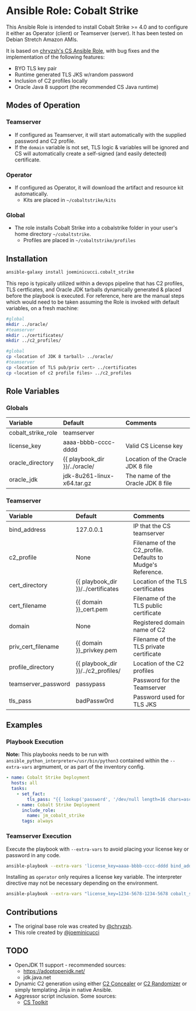 # Ansible Role: Cobalt Strike
This Ansible Role is intended to install Cobalt Strike >= 4.0 and to configure it either as Operator (client) or Teamserver (server). It has been tested on Debian Stretch Amazon AMIs.

It is based on [chryzsh's CS Ansible Role](https://github.com/chryzsh/ansible-role-cobalt-strike), with bug fixes and the implementation of the following features:
- BYO TLS key pair
- Runtime generated TLS JKS w/random password 
- Inclusion of C2 profiles locally
- Oracle Java 8 support (the recommended CS Java runtime)

## Modes of Operation

### Teamserver
- If configured as Teamserver, it will start automatically with the supplied password and C2 profile.
 - If the `domain` variable is not set, TLS logic & variables will be ignored and CS will automatically create a self-signed (and easily detected) certificate.

### Operator
- If configured as Operator, it will download the artifact and resource kit automatically.
  - Kits are placed in `~/cobaltstrike/kits`

### Global
- The role installs Cobalt Strike into a cobalstrike folder in your user's home directory `~/cobaltstrike`. 
  - Profiles are placed in `~/cobaltstrike/profiles`

## Installation
```bash
ansible-galaxy install joeminicucci.cobalt_strike
```

This repo is typically utilized within a devops pipeline that has C2 profiles, TLS certficates, and Oracle JDK tarballs dynamically generated & placed before the playbook is executed. For reference, here are the manual steps which would need to be taken  assuming the Role is invoked with default variables, on a fresh machine:

```bash
#global
mkdir ../oracle/
#teamserver
mkdir ../certificates/
mkdir ../c2_profiles/

#global
cp <location of JDK 8 tarball> ../oracle/
#teamserver
cp <location of TLS pub/priv cert> ../certificates
cp <location of c2 profile files> ../c2_profiles
```

## Role Variables

### Globals

| Variable                          | Default                 | Comments                                                                                                                                                                       |
| :-------------------------------- | :---------------------- | :------------------------------------------------------------------------------------------------------------------------------------------------------------------------------------ |
| cobalt_strike_role            | teamserver                   | 
| license_key            | aaaa-bbbb-cccc-dddd                   | Valid CS License key
| oracle_directory            | {{ playbook_dir }}/../oracle/                   |  Location of the Oracle JDK 8 file
| oracle_jdk            |  jdk-8u261-linux-x64.tar.gz                   |  The name of the Oracle JDK 8 file

### Teamserver
| Variable                          | Default                 | Comments                                                                                                                                                                       |
| :-------------------------------- | :---------------------- | :------------------------------------------------------------------------------------------------------------------------------------------------------------------------------------ |
| bind_address            | 127.0.0.1                   | IP that the CS teamserver  
| c2_profile            | None                   |  Filename of the C2_profile. Defaults to Mudge's Reference.
| cert_directory            | {{ playbook_dir }}/../certificates                   | Location of the TLS certificates 
| cert_filename            | {{ domain }}_cert.pem                   | Filename of the TLS public certificate
| domain            | None                   | Registered domain name of C2 
| priv_cert_filename            | {{ domain }}_privkey.pem                   | Filename of the TLS private certificate 
| profile_directory            | {{ playbook_dir }}/../c2_profiles/                   | Location of the C2 profiles 
| teamserver_password            | passypass                   | Password for the Teamserver
| tls_pass            | badPassw0rd                    | Password used for TLS JKS

## Examples
### Playbook Execution
**Note:** This playbooks needs to be run with `ansible_python_interpreter=/usr/bin/python3` contained within the `--extra-vars` argmument, or as part of the inventory config.

```yaml
- name: Cobalt Strike Deployment
  hosts: all
  tasks:
    - set_fact:
        tls_pass: "{{ lookup('password', '/dev/null length=16 chars=ascii_letters') }}"
    - name: Cobalt Strike Deployment
      include_role:
        name: jm_cobalt_strike
      tags: always
```

### Teamserver Execution

Execute the playbook with `--extra-vars` to avoid placing your license key or password in any code.

```bash
ansible-playbook --extra-vars 'license_key=aaaa-bbbb-cccc-dddd bind_address=1.1.1.1 teamserver_password=goodpass domain=megacorp.com c2_profile=jquery-3.3.1.profile' --user=admin --private-key=./data/ssh_keys/172.16.139.216 -i 172.16.139.216, ./cobalt_strike.yml

```

Installing as `operator` only requires a license key variable. The interpreter directive may not be necessary depending on the environment.

```bash
ansible-playbook --extra-vars "license_key=1234-5678-1234-5678 cobalt_strike_role=operator ansible_python_interpreter=/usr/bin/python3" --user=$USER --connection=local -i localhost, ./cobalt_strike.yml
```

## Contributions

- The original base role was created by [@chryzsh](https://github.com/chryzsh/).
- This role created by [@joeminicucci](https://joeminicucci.com/)

## TODO 
- OpenJDK 11 support - recommended sources:
  - https://adoptopenjdk.net/
  - jdk.java.net
- Dynamic C2 generation using either [C2 Concealer](https://github.com/FortyNorthSecurity/C2concealer) or [C2 Randomizer](https://github.com/bluscreenofjeff/Malleable-C2-Randomizer) or simply templating Jinja in native Ansible.
- Aggressor script inclusion. Some sources:
  - [CS Toolkit](https://github.com/killswitch-GUI/CobaltStrike-ToolKit)
